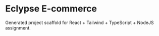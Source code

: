 # Eclypse E-commerce

Generated project scaffold for React + Tailwind + TypeScript + NodeJS assignment.